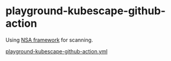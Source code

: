 # playground-kubescape-github-action

Using [NSA framework](https://kubescape.io/docs/frameworks-and-controls/frameworks/#nsa) for scanning.

[playground-kubescape-github-action.yml](/.github/workflows/playground-kubescape-github-action.yml)